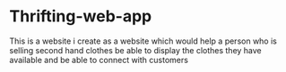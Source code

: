 # Thrifting-web-app
This is a website i create as a website which would help a person who is selling second hand clothes be able to display the clothes they have available and be able to connect with customers

